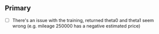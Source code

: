 ## Primary

- [ ] There's an issue with the training, returned theta0 and theta1 seem wrong (e.g. mileage 250000 has a negative estimated price)
